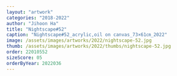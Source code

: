 ```yaml
---
layout: "artwork"
categories: "2018-2022"
author: "Jihoon Ha"
title: "Nightscape#52"
caption: "Nightscape#52_acrylic,oil on canvas_73×61㎝_2022"
image: /assets/images/artworks/2022/nightscape-52.jpg
thumb: /assets/images/artworks/2022/thumbs/nightscape-52.jpg
order: 22010552
sizeScore: 05
orderByYear: 2022036
---
```

